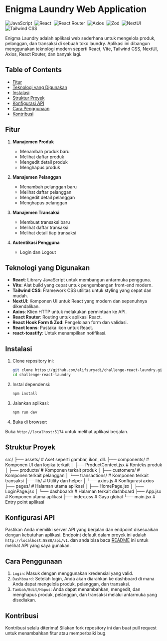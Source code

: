 # Enigma Laundry Web Application

![JavaScript](https://img.shields.io/badge/-JavaScript-05122A?style=flat&logo=javascript)&nbsp;
![React](https://img.shields.io/badge/-React-05122A?style=flat&logo=react)&nbsp;
![React Router](https://img.shields.io/badge/-React%20Router-05122A?style=flat&logo=react-router)&nbsp;
![Axios](https://img.shields.io/badge/-Axios-05122A?style=flat&logo=axios)&nbsp;
![Zod](https://img.shields.io/badge/-Zod-05122A?style=flat&logo=zod)&nbsp;
![NextUI](https://img.shields.io/badge/-NextUI-05122A?style=flat&logo=nextui)&nbsp;
![Tailwind CSS](https://img.shields.io/badge/-Tailwind%20CSS-05122A?style=flat&logo=tailwindcss)&nbsp;

Enigma Laundry adalah aplikasi web sederhana untuk mengelola produk, pelanggan, dan transaksi di sebuah toko laundry. Aplikasi ini dibangun menggunakan teknologi modern seperti React, Vite, Tailwind CSS, NextUI, Axios, React Router, dan banyak lagi.

## Table of Contents

- [Fitur](#fitur)
- [Teknologi yang Digunakan](#teknologi-yang-digunakan)
- [Instalasi](#instalasi)
- [Struktur Proyek](#struktur-proyek)
- [Konfigurasi API](#Konfigurasi-API)
- [Cara Penggunaan](#Cara-Penggunaan)
- [Kontribusi](#Kontribusi)

## Fitur

1. **Manajemen Produk**

   - Menambah produk baru
   - Melihat daftar produk
   - Mengedit detail produk
   - Menghapus produk

2. **Manajemen Pelanggan**

   - Menambah pelanggan baru
   - Melihat daftar pelanggan
   - Mengedit detail pelanggan
   - Menghapus pelanggan

3. **Manajemen Transaksi**

   - Membuat transaksi baru
   - Melihat daftar transaksi
   - Melihat detail tiap transaksi

4. **Autentikasi Pengguna**
   - Login dan Logout

## Teknologi yang Digunakan

- **React**: Library JavaScript untuk membangun antarmuka pengguna.
- **Vite**: Alat build yang cepat untuk pengembangan front-end modern.
- **Tailwind CSS**: Framework CSS utilitas untuk styling yang cepat dan mudah.
- **NextUI**: Komponen UI untuk React yang modern dan sepenuhnya dikendalikan.
- **Axios**: Klien HTTP untuk melakukan permintaan ke API.
- **React Router**: Routing untuk aplikasi React.
- **React Hook Form & Zod**: Pengelolaan form dan validasi.
- **React Icons**: Pustaka ikon untuk React.
- **react-toastify**: Untuk menampilkan notifikasi.

## Instalasi

1. Clone repository ini:

   ```bash
   git clone https://github.com/alifsuryadi/challenge-react-laundry.git
   cd challenge-react-laundry
   ```

2. Instal dependensi:

   ```bash
   npm install
   ```

3. Jalankan aplikasi:

   ```bash
   npm run dev
   ```

4. Buka di browser:

Buka `http://localhost:5174` untuk melihat aplikasi berjalan.

## Struktur Proyek

src/
├── assets/ # Aset seperti gambar, ikon, dll.
├── components/ # Komponen UI dan logika terkait
│ ├── ProductContext.jsx # Konteks produk
│ ├── products/ # Komponen terkait produk
│ ├── customers/ # Komponen terkait pelanggan
│ └── transactions/ # Komponen terkait transaksi
├── lib/ # Utility dan helper
│ └── axios.js # Konfigurasi axios
├── pages/ # Halaman utama aplikasi
│ ├── HomePage.jsx
│ ├── LoginPage.jsx
│ └── dashboard/ # Halaman terkait dashboard
├── App.jsx # Komponen utama aplikasi
├── index.css # Gaya global
└── main.jsx # Entry point aplikasi

## Konfigurasi API

Pastikan Anda memiliki server API yang berjalan dan endpoint disesuaikan dengan kebutuhan aplikasi. Endpoint default dalam proyek ini adalah `http://localhost:8888/api/v1`. dan anda bisa baca [README](https://github.com/alifsuryadi/challenge-react-laundry/blob/development/src/API/README.md) ini untuk melihat API yang saya gunakan.

## Cara Penggunaan

1. `Login`: Masuk dengan menggunakan kredensial yang valid.
2. `Dashboard`: Setelah login, Anda akan diarahkan ke dashboard di mana Anda dapat mengelola produk, pelanggan, dan transaksi.
3. `Tambah/Edit/Hapus`: Anda dapat menambahkan, mengedit, dan menghapus produk, pelanggan, dan transaksi melalui antarmuka yang disediakan.

## Kontribusi

Kontribusi selalu diterima! Silakan fork repository ini dan buat pull request untuk menambahkan fitur atau memperbaiki bug.
